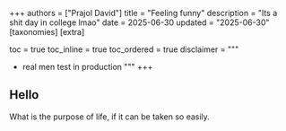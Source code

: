 
+++
authors = ["Prajol David"]
title = "Feeling funny"
description = "Its a shit day in college lmao"
date = 2025-06-30
updated = "2025-06-30"
[taxonomies]
[extra]

toc = true
toc_inline = true
toc_ordered = true
disclaimer = """
- real men test in production
"""
+++

## Hello
What is the purpose of life, if it can be taken so easily.
